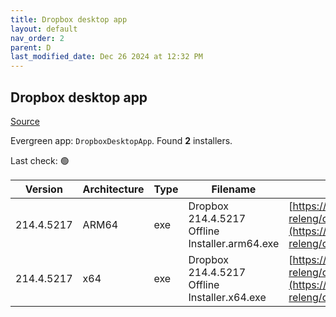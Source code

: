 ```yaml
---
title: Dropbox desktop app
layout: default
nav_order: 2
parent: D
last_modified_date: Dec 26 2024 at 12:32 PM
---
```


## Dropbox desktop app

[Source](https://www.dropbox.com/desktop)

Evergreen app: `DropboxDesktopApp`. Found **2** installers.

Last check: 🟢

| Version    | Architecture | Type | Filename                                       | URI                                                                                                                                                                                                            |
| ---------- | ------------ | ---- | ---------------------------------------------- | -------------------------------------------------------------------------------------------------------------------------------------------------------------------------------------------------------------- |
| 214.4.5217 | ARM64        | exe  | Dropbox 214.4.5217 Offline Installer.arm64.exe | [https://edge.dropboxstatic.com/dbx-releng/client/Dropbox%20214.4.5217%20Offline%20Installer.arm64.exe](https://edge.dropboxstatic.com/dbx-releng/client/Dropbox%20214.4.5217%20Offline%20Installer.arm64.exe) |
| 214.4.5217 | x64          | exe  | Dropbox 214.4.5217 Offline Installer.x64.exe   | [https://edge.dropboxstatic.com/dbx-releng/client/Dropbox%20214.4.5217%20Offline%20Installer.x64.exe](https://edge.dropboxstatic.com/dbx-releng/client/Dropbox%20214.4.5217%20Offline%20Installer.x64.exe)     |
